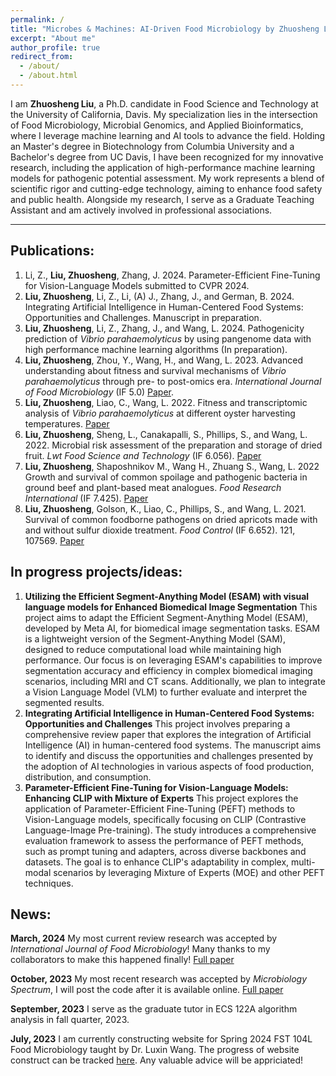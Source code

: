 ```yaml
---
permalink: /
title: "Microbes & Machines: AI-Driven Food Microbiology by Zhuosheng Liu"
excerpt: "About me"
author_profile: true
redirect_from: 
  - /about/
  - /about.html
---
```


I am **Zhuosheng Liu**, a Ph.D. candidate in Food Science and Technology at the University of California, Davis. My specialization lies in the intersection of Food Microbiology, Microbial Genomics, and Applied Bioinformatics, where I leverage machine learning and AI tools to advance the field. Holding an Master's degree in Biotechnology from Columbia University and a Bachelor's degree from UC Davis, I have been recognized for my innovative research, including the application of high-performance machine learning models for pathogenic potential assessment. My work represents a blend of scientific rigor and cutting-edge technology, aiming to enhance food safety and public health. Alongside my research, I serve as a Graduate Teaching Assistant and am actively involved in professional associations.

------

## Publications:

1. Li, Z., **Liu, Zhuosheng**, Zhang, J. 2024. Parameter-Efficient Fine-Tuning for Vision-Language Models submitted to CVPR 2024.
2. **Liu, Zhuosheng**, Li, Z., Li, (A) J., Zhang, J., and German, B. 2024. Integrating Artificial Intelligence in Human-Centered Food Systems: Opportunities and Challenges. Manuscript in preparation. 
3. **Liu, Zhuosheng**, Li, Z., Zhang, J., and Wang, L. 2024. Pathogenicity prediction of *Vibrio parahaemolyticus* by using pangenome data with high performance machine learning algorithms (In preparation).
4. **Liu, Zhuosheng**, Zhou, Y., Wang, H., and Wang, L. 2023. Advanced understanding about fitness and survival mechanisms of *Vibrio parahaemolyticus* through pre- to post-omics era. *International Journal of Food Microbiology* (IF 5.0) [Paper](https://www.sciencedirect.com/science/article/pii/S0168160524001351#:~:text=Culture%2Dbased%20studies%20showed%20the,the%20design%20of%20control%20strategies.).
5. **Liu, Zhuosheng**, Liao, C., Wang, L. 2022. Fitness and transcriptomic analysis of *Vibrio parahaemolyticus* at different oyster harvesting temperatures. [Paper](https://journals.asm.org/doi/10.1128/spectrum.02783-23)
6. **Liu, Zhuosheng**, Sheng, L., Canakapalli, S., Phillips, S., and Wang, L. 2022. Microbial risk assessment of the preparation and storage of dried fruit. *Lwt Food Science and Technology* (IF 6.056). [Paper](https://doi.org/10.1016/j.lwt.2022.113734)
7. **Liu, Zhuosheng**, Shaposhnikov M., Wang H., Zhuang S., Wang, L. 2022 Growth and survival of common spoilage and pathogenic bacteria in ground beef and plant-based meat analogues. *Food Research International* (IF 7.425). [Paper](https://doi.org/10.1016/j.foodres.2022.112408)
8. **Liu, Zhuosheng**, Golson, K., Liao, C., Phillips, S., and Wang, L. 2021. Survival of common foodborne pathogens on dried apricots made with and without sulfur dioxide treatment. *Food Control* (IF 6.652). 121, 107569. [Paper](https://doi.org/10.1016/j.foodcont.2020.107569)

## In progress projects/ideas:
1. **Utilizing the Efficient Segment-Anything Model (ESAM) with visual language models for Enhanced Biomedical Image Segmentation** 
This project aims to adapt the Efficient Segment-Anything Model (ESAM), developed by Meta AI, for biomedical image segmentation tasks. ESAM is a lightweight version of the Segment-Anything Model (SAM), designed to reduce computational load while maintaining high performance. Our focus is on leveraging ESAM's capabilities to improve segmentation accuracy and efficiency in complex biomedical imaging scenarios, including MRI and CT scans. Additionally, we plan to integrate a Vision Language Model (VLM) to further evaluate and interpret the segmented results.
2. **Integrating Artificial Intelligence in Human-Centered Food Systems: Opportunities and Challenges**
This project involves preparing a comprehensive review paper that explores the integration of Artificial Intelligence (AI) in human-centered food systems. The manuscript aims to identify and discuss the opportunities and challenges presented by the adoption of AI technologies in various aspects of food production, distribution, and consumption.
3. **Parameter-Efficient Fine-Tuning for Vision-Language Models: Enhancing CLIP with Mixture of Experts**
This project explores the application of Parameter-Efficient Fine-Tuning (PEFT) methods to Vision-Language models, specifically focusing on CLIP (Contrastive Language-Image Pre-training). The study introduces a comprehensive evaluation framework to assess the performance of PEFT methods, such as prompt tuning and adapters, across diverse backbones and datasets. The goal is to enhance CLIP's adaptability in complex, multi-modal scenarios by leveraging Mixture of Experts (MOE) and other PEFT techniques.

## News:
**March, 2024** My most current review research was accepted by *International Journal of Food Microbiology*! Many thanks to my collaborators to make this happened finally! [Full paper](https://www.sciencedirect.com/science/article/pii/S0168160524001351#:~:text=Culture%2Dbased%20studies%20showed%20the,the%20design%20of%20control%20strategies.)

**October, 2023** My most recent research was accepted by *Microbiology Spectrum*, I will post the code after it is available online. [Full paper](https://journals.asm.org/doi/10.1128/spectrum.02783-23)

**September, 2023** I serve as the graduate tutor in ECS 122A algorithm analysis in fall quarter, 2023.

**July, 2023** I am currently constructing website for Spring 2024 FST 104L Food Microbiology taught by Dr. Luxin Wang. The progress of website construct can be tracked [here](https://hackmd.io/@g4P5SSbiSriJQ-hJMcd9fg/Hkpb1-EO3). Any valuable advice will be appriciated!



